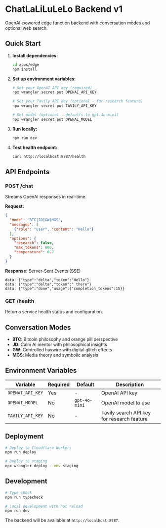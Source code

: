 # ChatLaLiLuLeLo Backend v1

OpenAI-powered edge function backend with conversation modes and optional web search.

## Quick Start

1. **Install dependencies:**
   ```bash
   cd apps/edge
   npm install
   ```

2. **Set up environment variables:**
   ```bash
   # Set your OpenAI API key (required)
   npx wrangler secret put OPENAI_API_KEY

   # Set your Tavily API key (optional - for research feature)  
   npx wrangler secret put TAVILY_API_KEY

   # Set model (optional - defaults to gpt-4o-mini)
   npx wrangler secret put OPENAI_MODEL
   ```

3. **Run locally:**
   ```bash
   npm run dev
   ```

4. **Test health endpoint:**
   ```bash
   curl http://localhost:8787/health
   ```

## API Endpoints

### POST /chat
Streams OpenAI responses in real-time.

**Request:**
```json
{
  "mode": "BTC|JD|GW|MGS",
  "messages": [
    {"role": "user", "content": "Hello"}
  ],
  "options": {
    "research": false,
    "max_tokens": 600,
    "temperature": 0.7
  }
}
```

**Response:** Server-Sent Events (SSE)
```
data: {"type":"delta","token":"Hello"}
data: {"type":"delta","token":" there"}
data: {"type":"done","usage":{"completion_tokens":15}}
```

### GET /health
Returns service health status and configuration.

## Conversation Modes

- **BTC**: Bitcoin philosophy and orange pill perspective
- **JD**: Calm AI mentor with philosophical insights  
- **GW**: Controlled haywire with digital glitch effects
- **MGS**: Media theory and symbolic analysis

## Environment Variables

| Variable | Required | Default | Description |
|----------|----------|---------|-------------|
| `OPENAI_API_KEY` | Yes | - | OpenAI API key |
| `OPENAI_MODEL` | No | `gpt-4o-mini` | OpenAI model to use |
| `TAVILY_API_KEY` | No | - | Tavily search API key for research feature |

## Deployment

```bash
# Deploy to Cloudflare Workers
npm run deploy

# Deploy to staging
npx wrangler deploy --env staging
```

## Development

```bash
# Type check
npm run typecheck

# Local development with hot reload
npm run dev
```

The backend will be available at `http://localhost:8787`.
